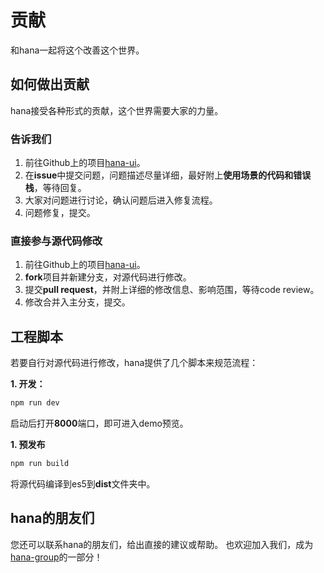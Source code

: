 # 贡献
和hana一起将这个改善这个世界。

## 如何做出贡献

hana接受各种形式的贡献，这个世界需要大家的力量。

### 告诉我们

1. 前往Github上的项目[hana-ui](https://github.com/hana-group/hana-ui)。
2. 在**issue**中提交问题，问题描述尽量详细，最好附上**使用场景的代码和错误栈**，等待回复。
3. 大家对问题进行讨论，确认问题后进入修复流程。
4. 问题修复，提交。

### 直接参与源代码修改

1. 前往Github上的项目[hana-ui](https://github.com/hana-group/hana-ui)。
2. **fork**项目并新建分支，对源代码进行修改。
3. 提交**pull request**，并附上详细的修改信息、影响范围，等待code review。
4. 修改合并入主分支，提交。

## 工程脚本

若要自行对源代码进行修改，hana提供了几个脚本来规范流程：

**1. 开发：**

```bash
npm run dev
```

启动后打开**8000**端口，即可进入demo预览。

**1. 预发布**

```bash
npm run build
```

将源代码编译到es5到**dist**文件夹中。

## hana的朋友们

您还可以联系hana的朋友们，给出直接的建议或帮助。
也欢迎加入我们，成为<a href="https://github.com/hana-group" target="_blank">hana-group</a>的一部分！